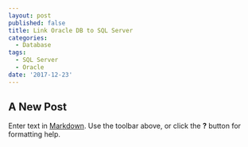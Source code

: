 ```yaml
---
layout: post
published: false
title: Link Oracle DB to SQL Server
categories:
  - Database
tags:
  - SQL Server
  - Oracle
date: '2017-12-23'
---
```

## A New Post

Enter text in [Markdown](http://daringfireball.net/projects/markdown/). Use the toolbar above, or click the **?** button for formatting help.
